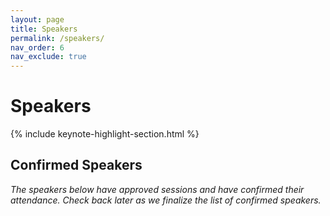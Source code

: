 ```yaml
---
layout: page
title: Speakers
permalink: /speakers/
nav_order: 6
nav_exclude: true
---
```


# Speakers

<!--
## Call for Speakers

The Call for Speakers for Orlando Code Camp 2025 is now open on [Sessionize](https://sessionize.com/orlando-code-camp-2025/){:target="_blank"}.

![Orlando Code Camp 2025 - Call for Speakers](/assets/img/banners/2025%20Code%20Camp%20-%20Call%20for%20Speakers.png "Orlando Code Camp 2025 - Call for Speakers"){:class="banner-speakers-page"}
-->

{% include keynote-highlight-section.html %}

<div id="speaker-list">
    <h2>Confirmed Speakers</h2>
    <p>
        <em>The speakers below have approved sessions and have confirmed their attendance. Check back later as we finalize the list of confirmed speakers.</em>
    </p>

<script type="text/javascript" src="https://sessionize.com/api/v2/ofd7i82z/view/Speakers"></script>
</div>
